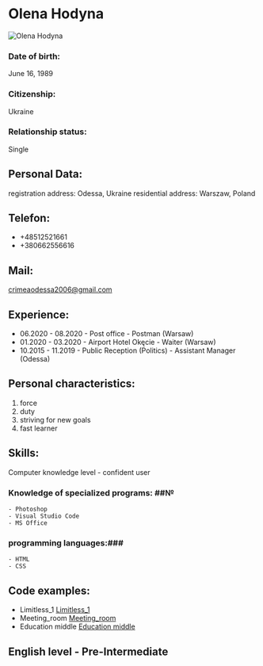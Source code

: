 
# Olena Hodyna #

![](//photo_2020-11-27_19-28-29.jpg "Olena Hodyna")
### Date of birth: ###
 June 16, 1989
### Citizenship: ###
 Ukraine
### Relationship status: ###
 Single

## Personal Data: ##
registration address: Odessa, Ukraine
residential address: Warszaw, Poland

## Telefon: ##
 - +48512521661 
 - +380662556616

## Mail: ##
 crimeaodessa2006@gmail.com

## Experience: ##
 - 06.2020 - 08.2020 - Post office - Postman (Warsaw)
 - 01.2020 - 03.2020 - Airport Hotel Okęcie - Waiter (Warsaw)
 - 10.2015 - 11.2019 - Public Reception (Politics) - Assistant Manager (Odessa)

## Personal characteristics: ##
1. force
2. duty
3. striving for new goals 
4. fast learner 

## Skills: ##
Computer knowledge level - confident user
### Knowledge of specialized programs: ##№
    - Photoshop
    - Visual Studio Code
    - MS Office
### programming languages:###
    - HTML
    - CSS

## Code examples: ##
 - Limitless_1 [Limitless_1]()
 - Meeting_room [Meeting_room]()
 - Education middle [Education middle]()

## English level - Pre-Intermediate ##
